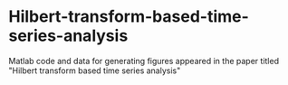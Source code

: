 # Hilbert-transform-based-time-series-analysis
Matlab code and data for generating figures appeared in the paper titled "Hilbert transform based time series analysis"
